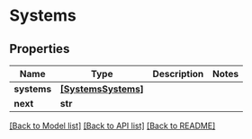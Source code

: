 # Systems


## Properties
Name | Type | Description | Notes
------------ | ------------- | ------------- | -------------
**systems** | [**[SystemsSystems]**](SystemsSystems.md) |  | 
**next** | **str** |  | 

[[Back to Model list]](../README.md#documentation-for-models) [[Back to API list]](../README.md#documentation-for-api-endpoints) [[Back to README]](../README.md)


